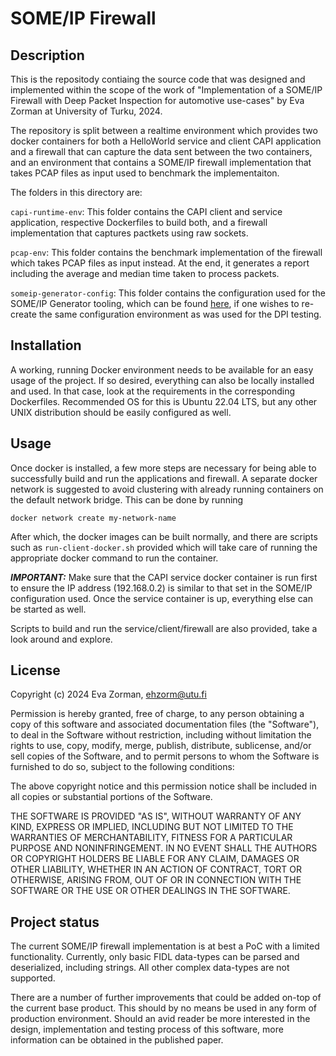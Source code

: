 # SOME/IP Firewall

## Description
This is the repositody contiaing the source code that was designed and implemented within the scope of the work of "Implementation of a SOME/IP Firewall with Deep Packet Inspection for automotive use-cases" by Eva Zorman at University of Turku, 2024. 

The repository is split between a realtime environment which provides two docker containers for both a HelloWorld service and client CAPI application and a firewall that can capture the data sent between the two containers, and an environment that contains a SOME/IP firewall implementation that takes PCAP files as input used to benchmark the implementaiton.

The folders in this directory are:

```capi-runtime-env```: This folder contains the CAPI client and service application, respective Dockerfiles to build both, and a firewall implementation that captures pactkets using raw sockets.

```pcap-env```: This folder contains the benchmark implementation of the firewall which takes PCAP files as input instead. At the end, it generates a report including the average and median time taken to process packets.

```someip-generator-config```: This folder contains the configuration used for the SOME/IP Generator tooling, which can be found [here](https://github.com/Egomania/SOME-IP_Generator), if one wishes to re-create the same configuration environment as was used for the DPI testing.

## Installation
A working, running Docker environment needs to be available for an easy usage of the project. If so desired, everything can also be locally installed and used. In that case, look at the requirements in the corresponding Dockerfiles. Recommended OS for this is Ubuntu 22.04 LTS, but any other UNIX distribution should be easily configured as well. 

## Usage
Once docker is installed, a few more steps are necessary for being able to successfully build and run the applications and firewall. A separate docker network is suggested to avoid clustering with already running containers on the default network bridge. This can be done by running

```
docker network create my-network-name
```

After which, the docker images can be built normally, and there are scripts such as `run-client-docker.sh` provided which will take care of running the appropriate docker command to run the container.

***IMPORTANT:***
Make sure that the CAPI service docker container is run first to ensure the IP address (192.168.0.2) is similar to that set in the SOME/IP configuration used. Once the service container is up, everything else can be started as well.

Scripts to build and run the service/client/firewall are also provided, take a look around and explore.

## License
Copyright (c) 2024 Eva Zorman, ehzorm@utu.fi

Permission is hereby granted, free of charge, to any person obtaining a copy of this software and associated documentation files (the "Software"), to deal in the Software without restriction, including without limitation the rights to use, copy, modify, merge, publish, distribute, sublicense, and/or sell copies of the Software, and to permit persons to whom the Software is furnished to do so, subject to the following conditions:

The above copyright notice and this permission notice shall be included in all copies or substantial portions of the Software.

THE SOFTWARE IS PROVIDED "AS IS", WITHOUT WARRANTY OF ANY KIND, EXPRESS OR IMPLIED, INCLUDING BUT NOT LIMITED TO THE WARRANTIES OF MERCHANTABILITY, FITNESS FOR A PARTICULAR PURPOSE AND NONINFRINGEMENT. IN NO EVENT SHALL THE AUTHORS OR COPYRIGHT HOLDERS BE LIABLE FOR ANY CLAIM, DAMAGES OR OTHER LIABILITY, WHETHER IN AN ACTION OF CONTRACT, TORT OR OTHERWISE, ARISING FROM, OUT OF OR IN CONNECTION WITH THE SOFTWARE OR THE USE OR OTHER DEALINGS IN THE SOFTWARE.


## Project status
The current SOME/IP firewall implementation is at best a PoC with a limited functionality. Currently, only basic FIDL data-types can be parsed and deserialized, including strings. All other complex data-types are not supported. 

There are a number of further improvements that could be added on-top of the current base product. This should by no means be used in any form of production environment. Should an avid reader be more interested in the design, implementation and testing process of this software, more information can be obtained in the published paper.
